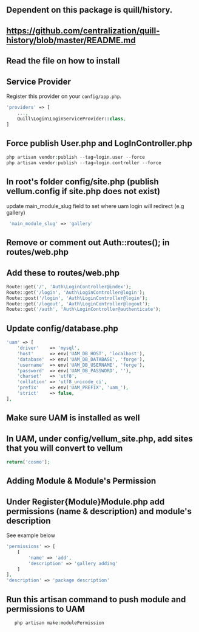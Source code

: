 ## Dependent on this package is quill/history.
## https://github.com/centralization/quill-history/blob/master/README.md
## Read the file on how to install

## Service Provider
Register this provider on your `config/app.php`.
```php
'providers' => [
    ...,
    Quill\Login\LoginServiceProvider::class,
]
```

## Force publish User.php and LogInController.php
```php
php artisan vendor:publish --tag=login.user --force
php artisan vendor:publish --tag=login.controller --force
```

## In root's folder config/site.php (publish vellum.config if site.php does not exist)
update main_module_slug field to set where uam login will redirect (e.g gallery)
```php
 'main_module_slug'	=> 'gallery'
```

## Remove or comment out Auth::routes(); in routes/web.php


## Add these to routes/web.php
```php
Route::get('/', 'Auth\LoginController@index');
Route::get('/login', 'Auth\LoginController@login');
Route::post('/login', 'Auth\LoginController@login');
Route::get('/logout', 'Auth\LoginController@logout');
Route::get('/auth', 'Auth\LoginController@authenticate');
```

## Update config/database.php
```php
'uam' => [
	'driver'    => 'mysql',
	'host'      => env('UAM_DB_HOST', 'localhost'),
	'database'  => env('UAM_DB_DATABASE', 'forge'),
	'username'  => env('UAM_DB_USERNAME', 'forge'),
	'password'  => env('UAM_DB_PASSWORD', ''),
	'charset'   => 'utf8',
	'collation' => 'utf8_unicode_ci',
	'prefix'    => env('UAM_PREFIX', 'uam_'),
	'strict'    => false,
],
```


## Make sure UAM is installed as well


## In UAM, under config/vellum_site.php, add sites that you will convert to vellum
```php
return['cosmo'];
```


## Adding Module & Module's Permission


## Under Register{Module}Module.php add permissions (name & description) and module's description
See example below
```php
'permissions' => [
	[
		'name' => 'add',
		'description' => 'gallery adding'
	]
],
'description' => 'package description'
```

## Run this artisan command to push module and permissions to UAM
```php
   php artisan make:modulePermission
```
